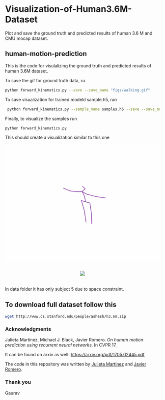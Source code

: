 # Visualization-of-Human3.6M-Dataset
Plot and save the ground truth  and predicted results of human 3.6 M and CMU mocap dataset.


## human-motion-prediction

This is the code for visulalizing the ground truth and predicted results of human 3.6M dataset. 


To save the gif for ground truth data, ru
```bash
python forward_kinematics.py --save --save_name "figs/walking.gif"

```

To save visualization for trained modeld sample.h5, run
```bash
 python forward_kinematics.py --sample_name samples.h5 --save --save_name "figs/walking.gif"
```

Finally, to visualize the samples run
```bash
python forward_kinematics.py
```


This should create a visualization similar to this one



<p align="center">
  <img src="https://github.com/gauraviiita/Visualization-of-Human3.6M-Dataset/blob/main/figs/walking.gif"><br><br>
</p>


<p align="center">
  <img src="https://github.com/gauraviiita/Visualization-of-Human3.6M-Dataset/blob/main/figs/discussion.gif"><br><br>
</p>


In data folder it has only subject 5 due to space constraint.

## To download full dataset follow this

```bash
wget http://www.cs.stanford.edu/people/ashesh/h3.6m.zip

```



### Acknowledgments

Julieta Martinez, Michael J. Black, Javier Romero.
_On human motion prediction using recurrent neural networks_. In CVPR 17.

It can be found on arxiv as well: https://arxiv.org/pdf/1705.02445.pdf

The code in this repository was written by [Julieta Martinez](https://github.com/una-dinosauria/) and [Javier Romero](https://github.com/libicocco/).

### Thank you
Gaurav
